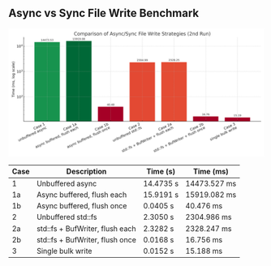 ## Async vs Sync File Write Benchmark

![Benchmark Results](io.png)



| Case | Description                              | Time (s)       | Time (ms)    |
|------|------------------------------------------|----------------|--------------|
| 1    | Unbuffered async                         | 14.4735 s      | 14473.527 ms |
| 1a   | Async buffered, flush each               | 15.9191 s      | 15919.082 ms |
| 1b   | Async buffered, flush once               | 0.0405 s       | 40.476 ms    |
| 2    | Unbuffered std::fs                       | 2.3050 s       | 2304.986 ms  |
| 2a   | std::fs + BufWriter, flush each          | 2.3282 s       | 2328.247 ms  |
| 2b   | std::fs + BufWriter, flush once          | 0.0168 s       | 16.756 ms    |
| 3    | Single bulk write                        | 0.0152 s       | 15.188 ms    |

